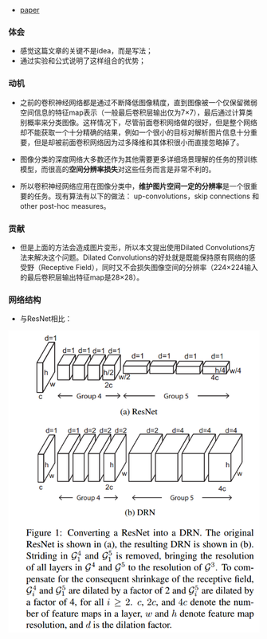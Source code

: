 * [paper](paper/2017-Dilated%20Residual%20Networks.pdf)

### 体会

* 感觉这篇文章的关键不是idea，而是写法；
* 通过实验和公式说明了这样组合的优势；

### 动机

* 之前的卷积神经网络都是通过不断降低图像精度，直到图像被一个仅保留微弱空间信息的特征map表示（一般最后卷积层输出仅为7×7），最后通过计算类别概率来分类图像。这样情况下，尽管前面卷积网络做的很好，但是整个网络却不能获取一个十分精确的结果，例如一个很小的目标对解析图片信息十分重要，但是却被前面卷积网络因为过多降维和其体积很小而直接忽略掉了。 
* 图像分类的深度网络大多数还作为其他需要更多详细场景理解的任务的预训练模型，而很高的**空间分辨率损失**对这些任务而言是非常不利的。 

* 所以卷积神经网络应用在图像分类中，**维护图片空间一定的分辨率**是一个很重要的任务。现有算法有以下的做法： up-convolutions，skip connections 和 other post-hoc measures。 

### 贡献

* 但是上面的方法会造成图片变形，所以本文提出使用Dilated Convolutions方法来解决这个问题。Dilated Convolutions的好处就是既能保持原有网络的感受野（Receptive Field），同时又不会损失图像空间的分辨率（224×224输入的最后卷积层输出特征map是28×28）。

### 网络结构

* 与ResNet相比：

![1541398685717](readme/DRN_网络结构)



